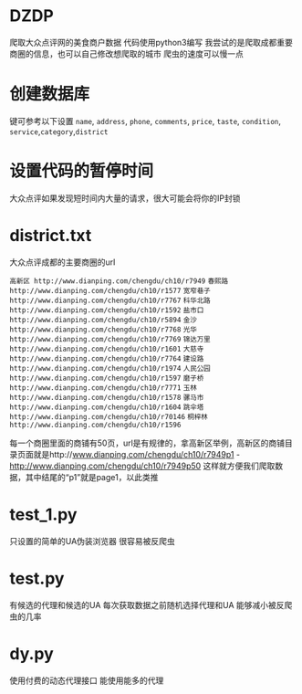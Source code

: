 # DZDP
爬取大众点评网的美食商户数据
代码使用python3编写
我尝试的是爬取成都重要商圈的信息，也可以自己修改想爬取的城市
爬虫的速度可以慢一点

# 创建数据库

键可参考以下设置
`name`, `address`, `phone`, `comments`, `price`, `taste`, `condition`, `service`,`category`,`district`

# 设置代码的暂停时间
大众点评如果发现短时间内大量的请求，很大可能会将你的IP封锁

# district.txt
大众点评成都的主要商圈的url

`高新区 http://www.dianping.com/chengdu/ch10/r7949`
`春熙路 http://www.dianping.com/chengdu/ch10/r1577`
`宽窄巷子 http://www.dianping.com/chengdu/ch10/r7767`
`科华北路 http://www.dianping.com/chengdu/ch10/r1592`
`盐市口 http://www.dianping.com/chengdu/ch10/r5894`
`金沙 http://www.dianping.com/chengdu/ch10/r7768`
`光华 http://www.dianping.com/chengdu/ch10/r7769`
`锦达万里 http://www.dianping.com/chengdu/ch10/r1601`
`大慈寺 http://www.dianping.com/chengdu/ch10/r7764`
`建设路 http://www.dianping.com/chengdu/ch10/r1974`
`人民公园 http://www.dianping.com/chengdu/ch10/r1597`
`磨子桥 http://www.dianping.com/chengdu/ch10/r7771`
`玉林 http://www.dianping.com/chengdu/ch10/r1578`
`骡马市 http://www.dianping.com/chengdu/ch10/r1604`
`跳伞塔 http://www.dianping.com/chengdu/ch10/r70146`
`桐梓林 http://www.dianping.com/chengdu/ch10/r1596`

每一个商圈里面的商铺有50页，url是有规律的，拿高新区举例，高新区的商铺目录页面就是http://www.dianping.com/chengdu/ch10/r7949p1 - http://www.dianping.com/chengdu/ch10/r7949p50 这样就方便我们爬取数据，其中结尾的“p1”就是page1，以此类推

# test_1.py
只设置的简单的UA伪装浏览器
很容易被反爬虫

# test.py
有候选的代理和候选的UA
每次获取数据之前随机选择代理和UA
能够减小被反爬虫的几率

# dy.py
使用付费的动态代理接口
能使用能多的代理

